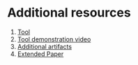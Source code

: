 # Additional resources

1. [Tool](https://timkraeuter.com/bpmn-analyzer-js/)
2. [Tool demonstration video](youtube.com)
3. [Additional artifacts](https://github.com/timKraeuter/BPM-2024-Extended/tree/main)
4. [Extended Paper](https://github.com/timKraeuter/BPM-2024-Extended/blob/main/paper.pdf)
